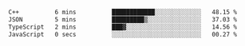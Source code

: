 
<!--START_SECTION:waka-->

```txt
C++          6 mins          ████████████░░░░░░░░░░░░░   48.15 %
JSON         5 mins          █████████▒░░░░░░░░░░░░░░░   37.03 %
TypeScript   2 mins          ███▓░░░░░░░░░░░░░░░░░░░░░   14.56 %
JavaScript   0 secs          ░░░░░░░░░░░░░░░░░░░░░░░░░   00.27 %
```

<!--END_SECTION:waka-->
